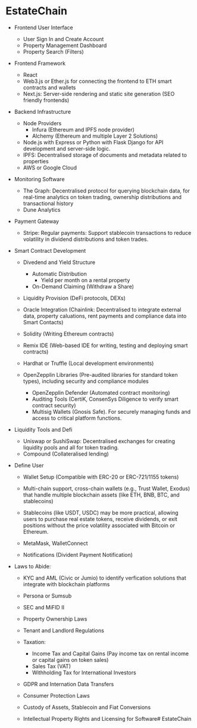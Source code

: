 # EstateChain

- Frontend User Interface 
    - User Sign In and Create Account 
    - Property Management Dashboard
    - Property Search (Filters)

 - Frontend Framework 
    - React
    - Web3.js or Ether.js for connecting the frontend to ETH smart contracts and wallets
    - Next.js: Server-side rendering and static site generation (SEO friendly frontends)

- Backend Infrastructure
    - Node Providers 
        - Infura (Ethereum and IPFS node provider)
        - Alchemy (Ethereum and multiple Layer 2 Solutions)
    - Node.js with Express or Python with Flask Django for API development and server-side logic.
    - IPFS: Decentralised storage of documents and metadata related to properties 
    - AWS or Google Cloud 

- Monitoring Software
    - The Graph: Decentralised protocol for querying blockchain data, for real-time analytics on token trading, ownership distributions and transactional history
    - Dune Analytics

- Payment Gateway
    - Stripe: Regular payments:  Support stablecoin transactions to reduce volatility in dividend distributions and token trades.

- Smart Contract Development
    - Divedend and Yield Structure
        - Automatic Distribution 
            - Yield per month on a rental property
        - On-Demand Claiming (Withdraw a Share)
    - Liquidity Provision (DeFi protocols, DEXs)

    - Oracle Integration (Chainlink: Decentralised to integrate external data, property caluations, rent payments and compliance data into Smart Contacts)

    - Solidity (Writing Ethereum contracts)
    - Remix IDE (Web-based IDE for writing, testing and deploying smart contracts)
    - Hardhat or Truffle (Local development environments)

    - OpenZepplin Libraries (Pre-audited libraries for standard token types), including security and compliance modules
        - OpenZepplin Defender (Automated contract monitoring)
        - Auditing Tools (CertiK, ConsenSys Diligence to verify smart contract security)
        - Multisig Wallets (Gnosis Safe). For securely managing funds and access to critical platform functions.

- Liquidity Tools and Defi
    - Uniswap or SushiSwap: Decentralised exchanges for creating liquidity pools and all for token trading.
    - Compound (Collateralised lending) 

- Define User 
    - Wallet Setup (Compatible with ERC-20 or ERC-721/1155 tokens)
    - Multi-chain support, cross-chain wallets (e.g., Trust Wallet, Exodus) that handle multiple blockchain assets (like ETH, BNB, BTC, and stablecoins)
    - Stablecoins (like USDT, USDC) may be more practical, allowing users to purchase real estate tokens, receive dividends, or exit positions without the price volatility associated with Bitcoin or Ethereum.
    - MetaMask, WalletConnect

    - Notifications (Divident Payment Notification)

- Laws to Abide:
    - KYC and AML (Civic or Jumio) to identify verfication solutions that integrate with blockchain platforms
    - Persona or Sumsub

    - SEC and MiFID II
    - Property Ownership Laws
    - Tenant and Landlord Regulations

    - Taxation:
        - Income Tax and Capital Gains (Pay income tax on rental income or capital gains on token sales)
        - Sales Tax (VAT)
        - Withholding Tax for International Investors

    - GDPR and Internation Data Transfers
    - Consumer Protection Laws
    - Custody of Assets, Stablecoin and Fiat Conversions
    - Intellectual Property Rights and Licensing for Software# EstateChain
